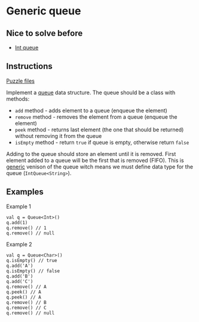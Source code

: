 # Generic queue

## Nice to solve before

* [Int queue](../int/IntQueue.md)

## Instructions

[Puzzle files](.)

Implement a [queue](https://en.wikipedia.org/wiki/Queue_(abstract_data_type)) data structure. The queue should be a class with methods:
* `add` method - adds element to a queue (enqueue the element)
* `remove` method - removes the element from a queue (enqueue the element)
* `peek` method - returns last element (the one that should be returned) without removing it from the queue
* `isEmpty` method - return `true` if queue is empty, otherwise return `false`

Adding to the queue should store an element until it is removed. First element added to a queue will be the first that is removed (FIFO).
This is [generic](https://kotlinlang.org/docs/reference/generics.html) venison of the queue witch means we must define data type for the
queue (`IntQueue<String>`).

## Examples

Example 1

```
val q = Queue<Int>()
q.add(1)
q.remove() // 1
q.remove() // null
```

Example 2

```
val q = Queue<Char>()
q.isEmpty() // true
q.add('A')
q.isEmpty() // false
q.add('B')
q.add('C')
q.remove() // A
q.peek() // A
q.peek() // A
q.remove() // B
q.remove() // C
q.remove() // null
```

